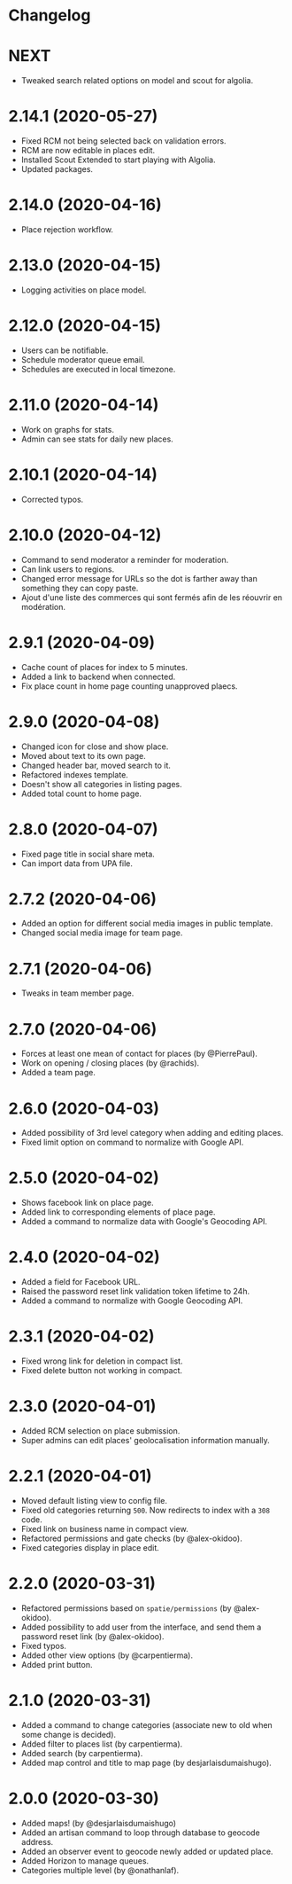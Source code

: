 # Changelog

# NEXT
- Tweaked search related options on model and scout for algolia.

# 2.14.1 (2020-05-27)
- Fixed RCM not being selected back on validation errors.
- RCM are now editable in places edit.
- Installed Scout Extended to start playing with Algolia.
- Updated packages.

# 2.14.0 (2020-04-16)
- Place rejection workflow.

# 2.13.0 (2020-04-15)
- Logging activities on place model.

# 2.12.0 (2020-04-15)
- Users can be notifiable.
- Schedule moderator queue email.
- Schedules are executed in local timezone.

# 2.11.0 (2020-04-14)
- Work on graphs for stats.
- Admin can see stats for daily new places.

# 2.10.1 (2020-04-14)
- Corrected typos.

# 2.10.0 (2020-04-12)
- Command to send moderator a reminder for moderation.
- Can link users to regions.
- Changed error message for URLs so the dot is farther away than something they can copy paste.
- Ajout d'une liste des commerces qui sont fermés afin de les réouvrir en modération.

# 2.9.1 (2020-04-09)
- Cache count of places for index to 5 minutes.
- Added a link to backend when connected.
- Fix place count in home page counting unapproved plaecs.

# 2.9.0 (2020-04-08)
- Changed icon for close and show place.
- Moved about text to its own page.
- Changed header bar, moved search to it.
- Refactored indexes template.
- Doesn't show all categories in listing pages.
- Added total count to home page.

# 2.8.0 (2020-04-07)
- Fixed page title in social share meta.
- Can import data from UPA file.

# 2.7.2 (2020-04-06)
- Added an option for different social media images in public template.
- Changed social media image for team page.

# 2.7.1 (2020-04-06)
- Tweaks in team member page.

# 2.7.0 (2020-04-06)
- Forces at least one mean of contact for places (by @PierrePaul).
- Work on opening / closing places (by @rachids).
- Added a team page.

# 2.6.0 (2020-04-03)
- Added possibility of 3rd level category when adding and editing places.
- Fixed limit option on command to normalize with Google API.

# 2.5.0 (2020-04-02)
- Shows facebook link on place page.
- Added link to corresponding elements of place page.
- Added a command to normalize data with Google's Geocoding API.

# 2.4.0 (2020-04-02)
- Added a field for Facebook URL.
- Raised the password reset link validation token lifetime to 24h.
- Added a command to normalize with Google Geocoding API.

# 2.3.1 (2020-04-02)
- Fixed wrong link for deletion in compact list.
- Fixed delete button not working in compact.

# 2.3.0 (2020-04-01)
- Added RCM selection on place submission. 
- Super admins can edit places' geolocalisation information manually.

# 2.2.1 (2020-04-01)
- Moved default listing view to config file.
- Fixed old categories returning `500`. Now redirects to index with a `308` code.
- Fixed link on business name in compact view.
- Refactored permissions and gate checks (by @alex-okidoo).
- Fixed categories display in place edit.

# 2.2.0 (2020-03-31)
- Refactored permissions based on `spatie/permissions` (by @alex-okidoo).
- Added possibility to add user from the interface, and send them a password reset link (by @alex-okidoo).
- Fixed typos.
- Added other view options (by @carpentierma).
- Added print button.

# 2.1.0 (2020-03-31)
- Added a command to change categories (associate new to old when some change is decided).
- Added filter to places list (by carpentierma).
- Added search (by carpentierma).
- Added map control and title to map page (by desjarlaisdumaishugo).

# 2.0.0 (2020-03-30)
- Added maps! (by @desjarlaisdumaishugo)
- Added an artisan command to loop through database to geocode address.
- Added an observer event to geocode newly added or updated place.
- Added Horizon to manage queues.
- Categories multiple level (by @onathanlaf).